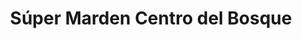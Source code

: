 ---
title: "Súper Marden Centro del Bosque"
url: /palmira/super-marden-centro-del-bosque/
shop: centro comercial
---